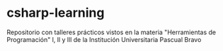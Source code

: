 # csharp-learning
Repositorio con talleres prácticos vistos en la materia "Herramientas de Programación" l, ll y lll de la Institución Universitaria Pascual Bravo
